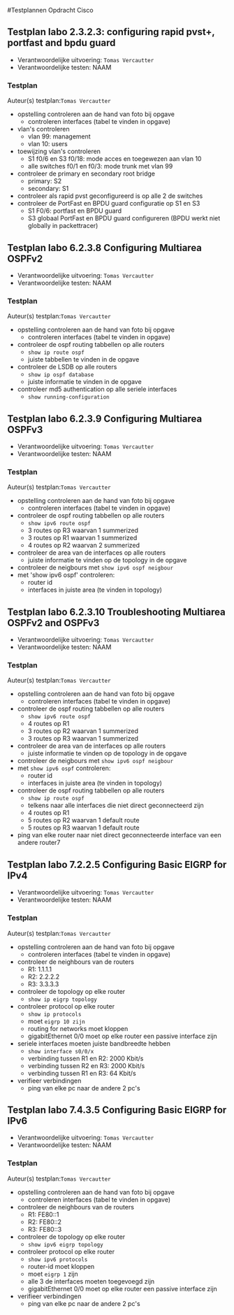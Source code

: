 #Testplannen Opdracht Cisco


## Testplan labo 2.3.2.3: configuring rapid pvst+, portfast and bpdu guard

* Verantwoordelijke uitvoering: `Tomas Vercautter`
* Verantwoordelijke testen: NAAM

### Testplan

Auteur(s) testplan:`Tomas Vercautter`

* opstelling controleren aan de hand van foto bij opgave
  * controleren interfaces (tabel te vinden in opgave)
* vlan's controleren 
  * vlan 99: management
  * vlan 10: users
* toewijzing vlan's controleren
  * S1 f0/6 en S3 f0/18: mode acces en toegewezen aan vlan 10
  * alle switches f0/1 en f0/3: mode trunk met vlan 99
* controleer de primary en secondary root bridge
  * primary: S2
  * secondary: S1
* controleer als rapid pvst geconfigureerd is op alle 2 de switches
* controleer de PortFast en BPDU guard configuratie op S1 en S3
  * S1 F0/6: portfast en BPDU guard
  * S3 globaal PortFast en BPDU guard configureren (BPDU werkt niet globally in packettracer)
  
## Testplan labo 6.2.3.8 Configuring Multiarea OSPFv2

* Verantwoordelijke uitvoering: `Tomas Vercautter`
* Verantwoordelijke testen: NAAM

### Testplan

Auteur(s) testplan:`Tomas Vercautter`

* opstelling controleren aan de hand van foto bij opgave
  * controleren interfaces (tabel te vinden in opgave)
* controleer de ospf routing tabbellen op alle routers
  * `show ip route ospf`
  * juiste tabbellen te vinden in de opgave
* controleer de LSDB op alle routers
  * `show ip ospf database`
  * juiste informatie te vinden in de opgave
* controleer md5 authentication op alle seriele interfaces
  * `show running-configuration`

## Testplan labo 6.2.3.9 Configuring Multiarea OSPFv3

* Verantwoordelijke uitvoering: `Tomas Vercautter`
* Verantwoordelijke testen: NAAM

### Testplan

Auteur(s) testplan:`Tomas Vercautter`

* opstelling controleren aan de hand van foto bij opgave
  * controleren interfaces (tabel te vinden in opgave)
* controleer de ospf routing tabbellen op alle routers
  * `show ipv6 route ospf`
  * 3 routes op R3 waarvan 1 summerized
  * 3 routes op R1 waarvan 1 summerized
  * 4 routes op R2 waarvan 2 summerized
* controleer de area van de interfaces op alle routers
  * juiste informatie te vinden op de topology in de opgave
* controleer de neigbours met `show ipv6 ospf neigbour`
* met 'show ipv6 ospf' controleren:
  * router id
  * interfaces in juiste area (te vinden in topology)
  
## Testplan labo 6.2.3.10 Troubleshooting Multiarea OSPFv2 and OSPFv3

* Verantwoordelijke uitvoering: `Tomas Vercautter`
* Verantwoordelijke testen: NAAM

### Testplan

Auteur(s) testplan:`Tomas Vercautter`

* opstelling controleren aan de hand van foto bij opgave
  * controleren interfaces (tabel te vinden in opgave)
* controleer de ospf routing tabbellen op alle routers
  * `show ipv6 route ospf`
  * 4 routes op R1 
  * 3 routes op R2 waarvan 1 summerized
  * 3 routes op R3 waarvan 1 summerized
* controleer de area van de interfaces op alle routers
  * juiste informatie te vinden op de topology in de opgave
* controleer de neigbours met `show ipv6 ospf neigbour`
* met `show ipv6 ospf` controleren:
  * router id
  * interfaces in juiste area (te vinden in topology)
* controleer de ospf routing tabbellen op alle routers
  * `show ip route ospf`
  * telkens naar alle interfaces die niet direct geconnecteerd zijn
  * 4 routes op R1
  * 5 routes op R2 waarvan 1 default route
  * 5 routes op R3 waarvan 1 default route
* ping van elke router naar niet direct geconnecteerde interface van een andere router7

## Testplan labo 7.2.2.5 Configuring Basic EIGRP for IPv4

* Verantwoordelijke uitvoering: `Tomas Vercautter`
* Verantwoordelijke testen: NAAM

### Testplan

Auteur(s) testplan:`Tomas Vercautter`

* opstelling controleren aan de hand van foto bij opgave
  * controleren interfaces (tabel te vinden in opgave)
* controleer de neighbours van de routers
  * R1: 1.1.1.1
  * R2: 2.2.2.2
  * R3: 3.3.3.3
* controleer de topology op elke router
  * `show ip eigrp topology`
* controleer protocol op elke router 
  * `show ip protocols`
  * moet `eigrp 10 zijn`
  * routing for networks moet kloppen
  * gigabitEthernet 0/0 moet op elke router een passive interface zijn
* seriele interfaces moeten juiste bandbreedte hebben
  * `show interface s0/0/x`
  * verbinding tussen R1 en R2: 2000 Kbit/s
  * verbinding tussen R2 en R3: 2000 Kbit/s
  * verbinding tussen R1 en R3: 64 Kbit/s
* verifieer verbindingen
  * ping van elke pc naar de andere 2 pc's
  
## Testplan labo 7.4.3.5 Configuring Basic EIGRP for IPv6

* Verantwoordelijke uitvoering: `Tomas Vercautter`
* Verantwoordelijke testen: NAAM

### Testplan

Auteur(s) testplan:`Tomas Vercautter`

* opstelling controleren aan de hand van foto bij opgave
  * controleren interfaces (tabel te vinden in opgave)
* controleer de neighbours van de routers
  * R1: FE80::1
  * R2: FE80::2
  * R3: FE80::3
* controleer de topology op elke router
  * `show ipv6 eigrp topology`
* controleer protocol op elke router 
  * `show ipv6 protocols`
  * router-id moet kloppen
  * moet `eigrp 1` zijn
  * alle 3 de interfaces moeten toegevoegd zijn
  * gigabitEthernet 0/0 moet op elke router een passive interface zijn
* verifieer verbindingen
  * ping van elke pc naar de andere 2 pc's
